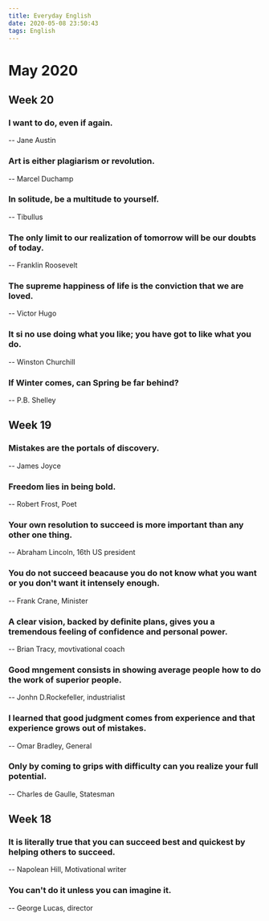 ```yaml
---
title: Everyday English
date: 2020-05-08 23:50:43
tags: English
---
```



# May 2020

## Week 20

### I want to do, even if again.
-- Jane Austin

### Art is either plagiarism or revolution.
-- Marcel Duchamp

### In solitude, be a multitude to yourself.
-- Tibullus

### The only limit to our realization of tomorrow will be our doubts of today.
-- Franklin Roosevelt

### The supreme happiness of life is the conviction that we are loved.
-- Victor Hugo

### It si no use doing what you like; you have got to like what you do.
-- Winston Churchill

### If Winter comes, can Spring be far behind?
-- P.B. Shelley


## Week 19

### Mistakes are the portals of discovery.
-- James Joyce

### Freedom lies in being bold.
-- Robert Frost, Poet

### Your own resolution to succeed is more important than any other one thing.
-- Abraham Lincoln, 16th US president

### You do not succeed beacause you do not know what you want or you don't want it intensely enough.
-- Frank Crane, Minister

### A clear vision, backed by definite plans, gives you a tremendous feeling of confidence and personal power.
-- Brian Tracy, movtivational coach

### Good mngement consists in showing average people how to do the work of superior people.
-- Jonhn D.Rockefeller, industrialist

### I learned that good judgment comes from experience and that experience grows out of mistakes.
-- Omar Bradley, General

### Only by coming to grips with difficulty can you realize your full potential.
-- Charles de Gaulle, Statesman


## Week 18

### It is literally true that you can succeed best and quickest by helping others to succeed.
-- Napolean Hill, Motivational writer

### You can't do it unless you can imagine it.
-- George Lucas, director

